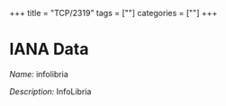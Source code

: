 +++
title = "TCP/2319"
tags = [""]
categories = [""]
+++

# IANA Data

_Name:_ infolibria

_Description:_ InfoLibria

